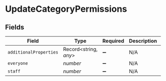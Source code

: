 # UpdateCategoryPermissions


## Fields

| Field                  | Type                   | Required               | Description            | Example                |
| ---------------------- | ---------------------- | ---------------------- | ---------------------- | ---------------------- |
| `additionalProperties` | Record<string, *any*>  | :heavy_minus_sign:     | N/A                    |                        |
| `everyone`             | *number*               | :heavy_minus_sign:     | N/A                    | 1                      |
| `staff`                | *number*               | :heavy_minus_sign:     | N/A                    |                        |